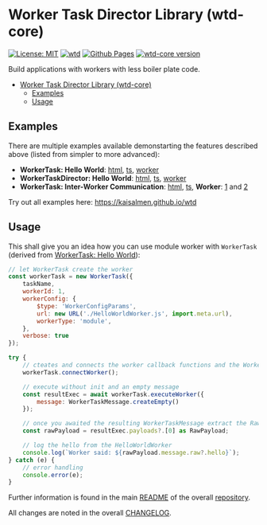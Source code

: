 # Worker Task Director Library (wtd-core)

[![License: MIT](https://img.shields.io/badge/License-MIT-yellow.svg)](https://github.com/kaisalmen/wtd/blob/main/LICENSE)
[![wtd](https://github.com/kaisalmen/wtd/actions/workflows/actions.yml/badge.svg)](https://github.com/kaisalmen/wtd/actions/workflows/actions.yml)
[![Github Pages](https://img.shields.io/badge/GitHub-Pages-blue?logo=github)](https://kaisalmen.github.io/wtd)
[![wtd-core version](https://img.shields.io/npm/v/wtd-core?logo=npm&label=wtd-three-ext)](https://www.npmjs.com/package/wtd-core)

Build applications with workers with less boiler plate code.

- [Worker Task Director Library (wtd-core)](#worker-task-director-library-wtd-core)
  - [Examples](#examples)
  - [Usage](#usage)

## Examples

There are multiple examples available demonstarting the features described above (listed from simpler to more advanced):

- **WorkerTask: Hello World**: [html](https://github.com/kaisalmen/wtd/blob/main/packages/examples/helloWorldWorkerTask.html), [ts](https://github.com/kaisalmen/wtd/blob/main/packages/examples/src/helloWorld/HelloWorldWorkerTask.ts), [worker](https://github.com/kaisalmen/wtd/blob/main/packages/examples/src/worker/HelloWorldWorker.ts)
- **WorkerTaskDirector: Hello World**: [html](https://github.com/kaisalmen/wtd/blob/main/packages/examples/helloWorldWorkerTaskDirector.html), [ts](https://github.com/kaisalmen/wtd/blob/main/packages/examples/src/helloWorld/helloWorldWorkerTaskDirector.ts), [worker](https://github.com/kaisalmen/wtd/blob/main/packages/examples/src/worker/HelloWorldWorker.ts)
- **WorkerTask: Inter-Worker Communication**: [html](https://github.com/kaisalmen/wtd/blob/main/packages/examples/workerCom.html), [ts](https://github.com/kaisalmen/wtd/blob/main/packages/examples/src/com/WorkerCom.ts), **Worker**: [1](https://github.com/kaisalmen/wtd/blob/main/packages/examples/src/worker/Com1Worker.ts) and [2](https://github.com/kaisalmen/wtd/blob/main/packages/examples/src/worker/Com2Worker.ts)

Try out all examples here: <https://kaisalmen.github.io/wtd>

## Usage

This shall give you an idea how you can use module worker with `WorkerTask` (derived from [WorkerTask: Hello World](https://github.com/kaisalmen/wtd/blob/main/packages/examples/src/helloWorld/HelloWorldWorkerTask.ts)):

```js
// let WorkerTask create the worker
const workerTask = new WorkerTask({
    taskName,
    workerId: 1,
    workerConfig: {
        $type: 'WorkerConfigParams',
        url: new URL('./HelloWorldWorker.js', import.meta.url),
        workerType: 'module',
    },
    verbose: true
});

try {
    // cteates and connects the worker callback functions and the WorkerTask
    workerTask.connectWorker();

    // execute without init and an empty message
    const resultExec = await workerTask.executeWorker({
        message: WorkerTaskMessage.createEmpty()
    });

    // once you awaited the resulting WorkerTaskMessage extract the RawPayload
    const rawPayload = resultExec.payloads?.[0] as RawPayload;

    // log the hello from the HelloWorldWorker
    console.log(`Worker said: ${rawPayload.message.raw?.hello}`);
} catch (e) {
    // error handling
    console.error(e);
}
```

Further information is found in the main [README](https://github.com/kaisalmen/wtd/blob/main/README.md) of the overall [repository](https://github.com/kaisalmen/wtd).

All changes are noted in the overall [CHANGELOG](https://github.com/kaisalmen/wtd/blob/main/CHANGELOG.md).
